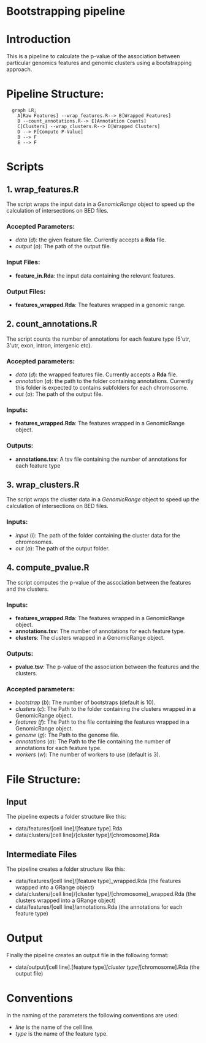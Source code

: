 # Bootstrapping pipeline

# Introduction
This is a pipeline to calculate the p-value of the association between particular genomics features and genomic clusters using a bootstrapping approach.

# Pipeline Structure:
```mermaid
  graph LR;
    A[Raw Features] --wrap_features.R--> B[Wrapped Features]
    B --count_annotations.R--> E[Annotation Counts] 
    C[Clusters] --wrap_clusters.R--> D[Wrapped Clusters]
    D --> F[Compute P-Value]
    B --> F
    E --> F
```

# Scripts
## 1. wrap_features.R 
The script wraps the input data in a *GenomicRange* object to speed up the calculation of intersections on BED files.

### Accepted Parameters:
- *data* (*d*): the given feature file. Currently accepts a **Rda** file.
- *output* (*o*): The path of the output file.

### Input Files:
- __feature_in.Rda__: the input data containing the relevant features.

### Output Files:
- __features_wrapped.Rda__: The features wrapped in a genomic range.

## 2. count_annotations.R
The script counts the number of annotations for each feature type (5'utr, 3'utr, exon, intron, intergenic etc).

### Accepted parameters:
- *data* (*d*): the wrapped features file. Currently accepts a **Rda** file.
- *annotation* (*a*): the path to the folder containing annotations. Currently this folder is expected to contains subfolders for each chromosome.
- *out* (*o*): The path of the output file.

### Inputs:
- __features_wrapped.Rda__: The features wrapped in a GenomicRange object.

### Outputs: 
- __annotations.tsv__: A tsv file containing the number of annotations for each feature type

## 3. wrap_clusters.R
The script wraps the cluster data in a *GenomicRange* object to speed up the calculation of intersections on BED files.

### Inputs:
- *input* (*i*): The path of the folder containing the cluster data for the chromosomes.
- *out* (*o*): The path of the output folder.

## 4. compute_pvalue.R
The script computes the p-value of the association between the features and the clusters.

### Inputs:
- __features_wrapped.Rda__: The features wrapped in a GenomicRange object.
- __annotations.tsv__: The number of annotations for each feature type.
- **clusters**: The clusters wrapped in a GenomicRange object.

### Outputs:
- __pvalue.tsv__: The p-value of the association between the features and the clusters.

### Accepted parameters:
- *bootstrap* (*b*): The number of bootstraps (default is 10).
- *clusters* (*c*): The Path to the folder containing the clusters wrapped in a GenomicRange object.
- *features* (*f*): The Path to the file containing the features wrapped in a GenomicRange object.
- *genome* (*g*): The Path to the genome file.
- *annotations* (*a*): The Path to the file containing the number of annotations for each feature type.
- *workers* (*w*): The number of workers to use (default is 3).

# File Structure:
## Input
The pipeline expects a folder structure like this:
- data/features/[cell line]/[feature type].Rda
- data/clusters/[cell line]/[cluster type]/[chromosome].Rda

## Intermediate Files
The pipeline creates a folder structure like this:
- data/features/[cell line]/[feature type]_wrapped.Rda (the features wrapped into a GRange object)
- data/clusters/[cell line]/[cluster type]/[chromosome]_wrapped.Rda (the clusters wrapped into a GRange object)
- data/features/[cell line]/annotations.Rda (the annotations for each feature type)

# Output
Finally the pipeline creates an output file in the following format:
- data/output/[cell line].[feature type]_[cluster type]_[chromosome].Rda (the output file)

# Conventions
In the naming of the parameters the following conventions are used:
- *line* is the name of the cell line.
- *type* is the name of the feature type.